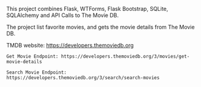 This project combines Flask, WTForms, Flask Bootstrap, SQLite, SQLAlchemy and API Calls to The Movie DB.

The project list favorite movies, and gets the movie details from The Movie DB.

TMDB website: https://developers.themoviedb.org
    
    Get Movie Endpoint: https://developers.themoviedb.org/3/movies/get-movie-details

    Search Movie Endpoint: https://developers.themoviedb.org/3/search/search-movies
